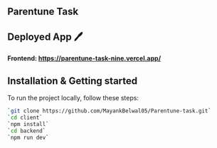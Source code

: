## Parentune Task

## Deployed App 🖊️
#### Frontend: https://parentune-task-nine.vercel.app/

## Installation & Getting started
To run the project locally, follow these steps:

```bash
`git clone https://github.com/MayankBelwal05/Parentune-task.git`
`cd client`
`npm install`
`cd backend`
`npm run dev`
